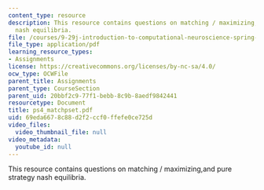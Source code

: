```yaml
---
content_type: resource
description: This resource contains questions on matching / maximizing,and pure strategy
  nash equilibria.
file: /courses/9-29j-introduction-to-computational-neuroscience-spring-2004/69eda6678c88d2f2ccf0ffefe0ce725d_ps4_matchpset.pdf
file_type: application/pdf
learning_resource_types:
- Assignments
license: https://creativecommons.org/licenses/by-nc-sa/4.0/
ocw_type: OCWFile
parent_title: Assignments
parent_type: CourseSection
parent_uid: 20bbf2c9-77f1-bebb-8c9b-8aedf9842441
resourcetype: Document
title: ps4_matchpset.pdf
uid: 69eda667-8c88-d2f2-ccf0-ffefe0ce725d
video_files:
  video_thumbnail_file: null
video_metadata:
  youtube_id: null
---
```

This resource contains questions on matching / maximizing,and pure strategy nash equilibria.